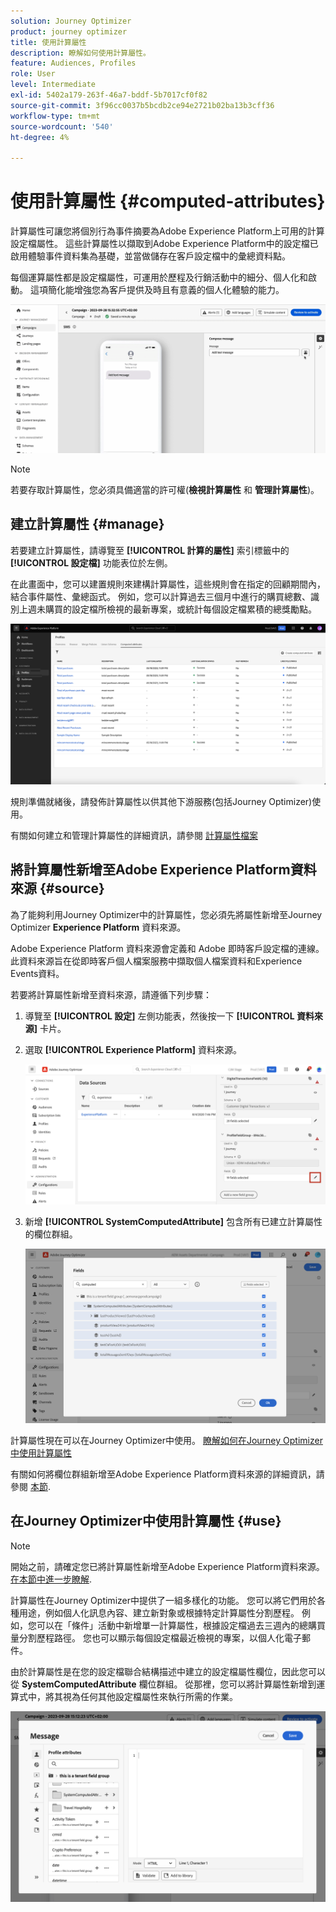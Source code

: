 ```yaml
---
solution: Journey Optimizer
product: journey optimizer
title: 使用計算屬性
description: 瞭解如何使用計算屬性。
feature: Audiences, Profiles
role: User
level: Intermediate
exl-id: 5402a179-263f-46a7-bddf-5b7017cf0f82
source-git-commit: 3f96cc0037b5bcdb2ce94e2721b02ba13b3cff36
workflow-type: tm+mt
source-wordcount: '540'
ht-degree: 4%

---
```


# 使用計算屬性 {#computed-attributes}

計算屬性可讓您將個別行為事件摘要為Adobe Experience Platform上可用的計算設定檔屬性。 這些計算屬性以擷取到Adobe Experience Platform中的設定檔已啟用體驗事件資料集為基礎，並當做儲存在客戶設定檔中的彙總資料點。

每個運算屬性都是設定檔屬性，可運用於歷程及行銷活動中的細分、個人化和啟動。 這項簡化能增強您為客戶提供及時且有意義的個人化體驗的能力。


![](../rn/assets/do-not-localize/computed-attributes.gif)


>[!NOTE]
>
>若要存取計算屬性，您必須具備適當的許可權(**檢視計算屬性** 和 **管理計算屬性**)。

## 建立計算屬性 {#manage}

若要建立計算屬性，請導覽至 **[!UICONTROL 計算的屬性]** 索引標籤中的 **[!UICONTROL 設定檔]** 功能表位於左側。

在此畫面中，您可以建置規則來建構計算屬性，這些規則會在指定的回顧期間內，結合事件屬性、彙總函式。 例如，您可以計算過去三個月中進行的購買總數、識別上週未購買的設定檔所檢視的最新專案，或統計每個設定檔累積的總獎勵點。

![](assets/computed-attributes.png)

規則準備就緒後，請發佈計算屬性以供其他下游服務(包括Journey Optimizer)使用。

有關如何建立和管理計算屬性的詳細資訊，請參閱 [計算屬性檔案](https://experienceleague.adobe.com/docs/experience-platform/profile/computed-attributes/overview.html?lang=zh-Hant)

## 將計算屬性新增至Adobe Experience Platform資料來源 {#source}

為了能夠利用Journey Optimizer中的計算屬性，您必須先將屬性新增至Journey Optimizer **Experience Platform** 資料來源。

Adobe Experience Platform 資料來源會定義和 Adobe 即時客戶設定檔的連線。此資料來源旨在從即時客戶個人檔案服務中擷取個人檔案資料和Experience Events資料。

若要將計算屬性新增至資料來源，請遵循下列步驟：

1. 導覽至 **[!UICONTROL 設定]** 左側功能表，然後按一下 **[!UICONTROL 資料來源]** 卡片。

1. 選取 **[!UICONTROL Experience Platform]** 資料來源。

   ![](assets/computed-attributes-add.png)

1. 新增 **[!UICONTROL SystemComputedAttribute]** 包含所有已建立計算屬性的欄位群組。

   ![](assets/computed-attributes-fieldgroup.png)

計算屬性現在可以在Journey Optimizer中使用。 [瞭解如何在Journey Optimizer中使用計算屬性](#use)

有關如何將欄位群組新增至Adobe Experience Platform資料來源的詳細資訊，請參閱 [本節](../datasource/adobe-experience-platform-data-source.md).

## 在Journey Optimizer中使用計算屬性 {#use}

>[!NOTE]
>
>開始之前，請確定您已將計算屬性新增至Adobe Experience Platform資料來源。 [在本節中進一步瞭解](#source).

計算屬性在Journey Optimizer中提供了一組多樣化的功能。 您可以將它們用於各種用途，例如個人化訊息內容、建立新對象或根據特定計算屬性分割歷程。 例如，您可以在「條件」活動中新增單一計算屬性，根據設定檔過去三週內的總購買量分割歷程路徑。 您也可以顯示每個設定檔最近檢視的專案，以個人化電子郵件。

由於計算屬性是在您的設定檔聯合結構描述中建立的設定檔屬性欄位，因此您可以從 **SystemComputedAttribute** 欄位群組。 從那裡，您可以將計算屬性新增到運算式中，將其視為任何其他設定檔屬性來執行所需的作業。

![](assets/computed-attributes-ajo.png)
